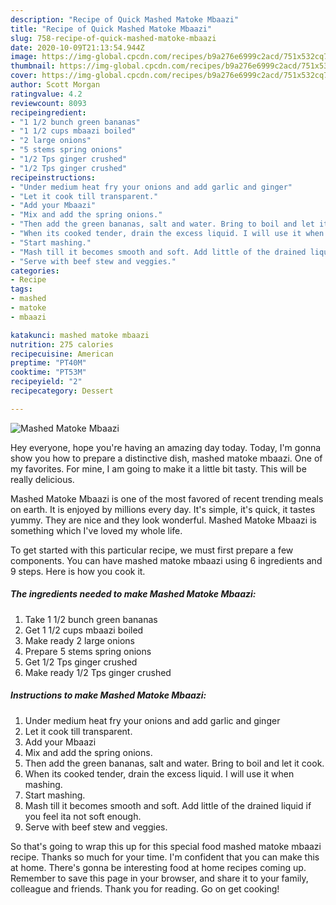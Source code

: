 ```yaml
---
description: "Recipe of Quick Mashed Matoke Mbaazi"
title: "Recipe of Quick Mashed Matoke Mbaazi"
slug: 758-recipe-of-quick-mashed-matoke-mbaazi
date: 2020-10-09T21:13:54.944Z
image: https://img-global.cpcdn.com/recipes/b9a276e6999c2acd/751x532cq70/mashed-matoke-mbaazi-recipe-main-photo.jpg
thumbnail: https://img-global.cpcdn.com/recipes/b9a276e6999c2acd/751x532cq70/mashed-matoke-mbaazi-recipe-main-photo.jpg
cover: https://img-global.cpcdn.com/recipes/b9a276e6999c2acd/751x532cq70/mashed-matoke-mbaazi-recipe-main-photo.jpg
author: Scott Morgan
ratingvalue: 4.2
reviewcount: 8093
recipeingredient:
- "1 1/2 bunch green bananas"
- "1 1/2 cups mbaazi boiled"
- "2 large onions"
- "5 stems spring onions"
- "1/2 Tps ginger crushed"
- "1/2 Tps ginger crushed"
recipeinstructions:
- "Under medium heat fry your onions and add garlic and ginger"
- "Let it cook till transparent."
- "Add your Mbaazi"
- "Mix and add the spring onions."
- "Then add the green bananas, salt and water. Bring to boil and let it cook."
- "When its cooked tender, drain the excess liquid. I will use it when mashing."
- "Start mashing."
- "Mash till it becomes smooth and soft. Add little of the drained liquid if you feel ita not soft enough."
- "Serve with beef stew and veggies."
categories:
- Recipe
tags:
- mashed
- matoke
- mbaazi

katakunci: mashed matoke mbaazi 
nutrition: 275 calories
recipecuisine: American
preptime: "PT40M"
cooktime: "PT53M"
recipeyield: "2"
recipecategory: Dessert

---
```



![Mashed Matoke Mbaazi](https://img-global.cpcdn.com/recipes/b9a276e6999c2acd/751x532cq70/mashed-matoke-mbaazi-recipe-main-photo.jpg)

Hey everyone, hope you're having an amazing day today. Today, I'm gonna show you how to prepare a distinctive dish, mashed matoke mbaazi. One of my favorites. For mine, I am going to make it a little bit tasty. This will be really delicious.

Mashed Matoke Mbaazi is one of the most favored of recent trending meals on earth. It is enjoyed by millions every day. It's simple, it's quick, it tastes yummy. They are nice and they look wonderful. Mashed Matoke Mbaazi is something which I've loved my whole life.




To get started with this particular recipe, we must first prepare a few components. You can have mashed matoke mbaazi using 6 ingredients and 9 steps. Here is how you cook it.

<!--inarticleads1-->

##### The ingredients needed to make Mashed Matoke Mbaazi:

1. Take 1 1/2 bunch green bananas
1. Get 1 1/2 cups mbaazi boiled
1. Make ready 2 large onions
1. Prepare 5 stems spring onions
1. Get 1/2 Tps ginger crushed
1. Make ready 1/2 Tps ginger crushed




<!--inarticleads2-->

##### Instructions to make Mashed Matoke Mbaazi:

1. Under medium heat fry your onions and add garlic and ginger
1. Let it cook till transparent.
1. Add your Mbaazi
1. Mix and add the spring onions.
1. Then add the green bananas, salt and water. Bring to boil and let it cook.
1. When its cooked tender, drain the excess liquid. I will use it when mashing.
1. Start mashing.
1. Mash till it becomes smooth and soft. Add little of the drained liquid if you feel ita not soft enough.
1. Serve with beef stew and veggies.




So that's going to wrap this up for this special food mashed matoke mbaazi recipe. Thanks so much for your time. I'm confident that you can make this at home. There's gonna be interesting food at home recipes coming up. Remember to save this page in your browser, and share it to your family, colleague and friends. Thank you for reading. Go on get cooking!
